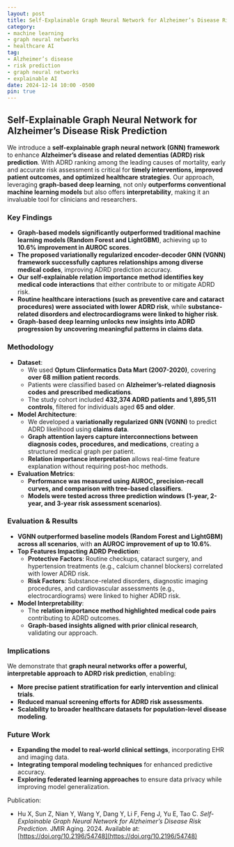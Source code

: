 ```yaml
---
layout: post
title: Self-Explainable Graph Neural Network for Alzheimer’s Disease Risk Prediction
category:
- machine learning
- graph neural networks
- healthcare AI
tag:
- Alzheimer’s disease
- risk prediction
- graph neural networks
- explainable AI
date: 2024-12-14 10:00 -0500
pin: true
---
```


## Self-Explainable Graph Neural Network for Alzheimer’s Disease Risk Prediction

We introduce a **self-explainable graph neural network (GNN) framework** to enhance **Alzheimer’s disease and related dementias (ADRD) risk prediction**. With ADRD ranking among the leading causes of mortality, early and accurate risk assessment is critical for **timely interventions, improved patient outcomes, and optimized healthcare strategies**. Our approach, leveraging **graph-based deep learning**, not only **outperforms conventional machine learning models** but also offers **interpretability**, making it an invaluable tool for clinicians and researchers.

### Key Findings
- **Graph-based models significantly outperformed traditional machine learning models (Random Forest and LightGBM)**, achieving up to **10.6% improvement in AUROC scores**.
- **The proposed variationally regularized encoder-decoder GNN (VGNN) framework successfully captures relationships among diverse medical codes**, improving ADRD prediction accuracy.
- **Our self-explainable relation importance method identifies key medical code interactions** that either contribute to or mitigate ADRD risk.
- **Routine healthcare interactions (such as preventive care and cataract procedures) were associated with lower ADRD risk**, while **substance-related disorders and electrocardiograms were linked to higher risk**.
- **Graph-based deep learning unlocks new insights into ADRD progression by uncovering meaningful patterns in claims data**.

### Methodology
- **Dataset**:
  - We used **Optum Clinformatics Data Mart (2007-2020)**, covering **over 68 million patient records**.
  - Patients were classified based on **Alzheimer’s-related diagnosis codes and prescribed medications**.
  - The study cohort included **432,374 ADRD patients and 1,895,511 controls**, filtered for individuals aged **65 and older**.
- **Model Architecture**:
  - We developed a **variationally regularized GNN (VGNN)** to predict ADRD likelihood using **claims data**.
  - **Graph attention layers capture interconnections between diagnosis codes, procedures, and medications**, creating a structured medical graph per patient.
  - **Relation importance interpretation** allows real-time feature explanation without requiring post-hoc methods.
- **Evaluation Metrics**:
  - **Performance was measured using AUROC, precision-recall curves, and comparison with tree-based classifiers**.
  - **Models were tested across three prediction windows (1-year, 2-year, and 3-year risk assessment scenarios)**.

### Evaluation & Results
- **VGNN outperformed baseline models (Random Forest and LightGBM) across all scenarios**, with **an AUROC improvement of up to 10.6%**.
- **Top Features Impacting ADRD Prediction**:
  - **Protective Factors**: Routine checkups, cataract surgery, and hypertension treatments (e.g., calcium channel blockers) correlated with lower ADRD risk.
  - **Risk Factors**: Substance-related disorders, diagnostic imaging procedures, and cardiovascular assessments (e.g., electrocardiograms) were linked to higher ADRD risk.
- **Model Interpretability**:
  - The **relation importance method highlighted medical code pairs** contributing to ADRD outcomes.
  - **Graph-based insights aligned with prior clinical research**, validating our approach.

### Implications
We demonstrate that **graph neural networks offer a powerful, interpretable approach to ADRD risk prediction**, enabling:
- **More precise patient stratification for early intervention and clinical trials**.
- **Reduced manual screening efforts for ADRD risk assessments**.
- **Scalability to broader healthcare datasets for population-level disease modeling**.

### Future Work
- **Expanding the model to real-world clinical settings**, incorporating EHR and imaging data.
- **Integrating temporal modeling techniques** for enhanced predictive accuracy.
- **Exploring federated learning approaches** to ensure data privacy while improving model generalization.

Publication:
- Hu X, Sun Z, Nian Y, Wang Y, Dang Y, Li F, Feng J, Yu E, Tao C. *Self-Explainable Graph Neural Network for Alzheimer’s Disease Risk Prediction.* JMIR Aging. 2024. Available at: [https://doi.org/10.2196/54748](https://doi.org/10.2196/54748)

